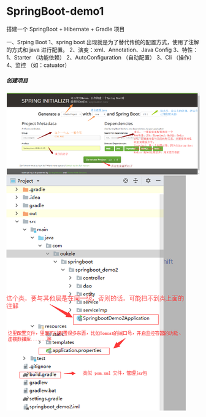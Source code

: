 # SpringBoot-demo1
搭建一个 SpringBoot + Hibernate + Gradle 项目

一、Srping Boot
1、spring boot 出现就是为了替代传统的配置方式，使用了注解的方式和 java 进行配置。 
2、演变：xml、Annotation、Java Config
3、特性：1、Starter （功能依赖）
2、AutoConfiguration （自动配置）
3、Cli （操作）
4、监控 （如：catuator）

##### 创建项目
![Alt text](https://github.com/oukele/SpringBoot-demo1/blob/master/springboot0.png)
![Alt text](https://github.com/oukele/SpringBoot-demo1/blob/master/springboot1.png)
